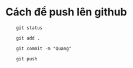# Cách để push lên github

```
    git status

    git add .

    git commit -m "Quang"

    git push
```
